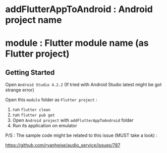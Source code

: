 # addFlutterAppToAndroid : Android project name
# module : Flutter module name (as Flutter project)

## Getting Started
Open `Android Studio 4.2.2` (If tried with Android Studio latest might be got strange error)

Open this `module` folder as `Flutter project` :
1. run `flutter clean`
2. run `flutter pub get`
3. Open `Android project` with `addFlutterAppToAndroid` folder
4. Run its application on emulator

P/S : The sample code might be related to this issue (MUST take a look) :

https://github.com/ryanheise/audio_service/issues/787